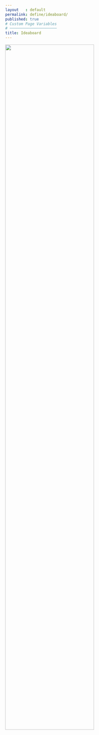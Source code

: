 ```yaml
---
layout   : default
permalink: define/ideaboard/
published: true
# Custom Page Variables
# ─────────────────────
title: Ideaboard
---
```

<img src="../../assets/Images/Moodboard.jpg" width="75%">
